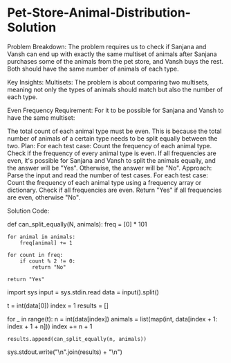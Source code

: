 # Pet-Store-Animal-Distribution-Solution

Problem Breakdown:
The problem requires us to check if Sanjana and Vansh can end up with exactly the same multiset of animals after Sanjana purchases some of the animals from the pet store, and Vansh buys the rest. Both should have the same number of animals of each type.

Key Insights:
Multisets: The problem is about comparing two multisets, meaning not only the types of animals should match but also the number of each type.

Even Frequency Requirement: For it to be possible for Sanjana and Vansh to have the same multiset:

The total count of each animal type must be even. This is because the total number of animals of a certain type needs to be split equally between the two.
Plan:
For each test case:
Count the frequency of each animal type.
Check if the frequency of every animal type is even.
If all frequencies are even, it's possible for Sanjana and Vansh to split the animals equally, and the answer will be "Yes". Otherwise, the answer will be "No".
Approach:
Parse the input and read the number of test cases.
For each test case:
Count the frequency of each animal type using a frequency array or dictionary.
Check if all frequencies are even.
Return "Yes" if all frequencies are even, otherwise "No".

Solution Code:

def can_split_equally(N, animals):
    freq = [0] * 101
    
    for animal in animals:
        freq[animal] += 1
    
    for count in freq:
        if count % 2 != 0:
            return "No"
    
    return "Yes"

import sys
input = sys.stdin.read
data = input().split()

t = int(data[0])
index = 1
results = []

for _ in range(t):
    n = int(data[index])
    animals = list(map(int, data[index + 1: index + 1 + n]))
    index += n + 1
    
    results.append(can_split_equally(n, animals))

sys.stdout.write("\n".join(results) + "\n")

